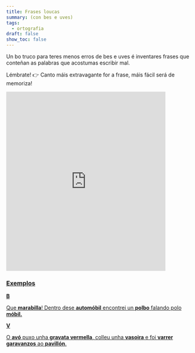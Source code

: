 ```yaml
---
title: Frases loucas
summary: (con bes e uves)
tags:
  - ortografia
draft: false
show_toc: false
---
```

Un bo truco para teres menos erros de bes e uves é inventares frases que conteñan as palabras que acostumas escribir mal. 

Lémbrate! 👉 Canto máis extravagante for a frase, máis fácil será de memoriza!

<iframe src="https://giphy.com/embed/Wg6sfwn9f0sJq" width="427" height="480" frameBorder="0" class="giphy-embed" allowFullScreen></iframe><p><a href="https://giphy.com/gifs/helena-bonham-carter-Wg6sfwn9f0sJq">

### Exemplos

<article>

**B**

Que **marabilla**! Dentro dese **automóbil** encontrei un **polbo** falando polo **móbil.**

</article>

<article>

**V**

O **avó** puxo unha **gravata vermella**, colleu unha **vasoira** e foi **varrer** **garavanzos** ao **pavillón**.

</article>
